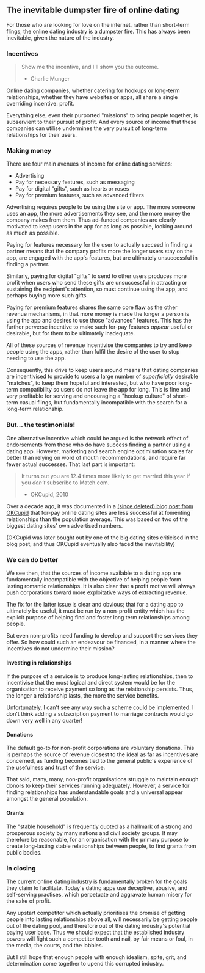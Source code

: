 ## The inevitable dumpster fire of online dating

For those who are looking for love on the internet, rather than short-term flings, the online dating industry is a dumpster fire.  This has always been inevitable, given the nature of the industry.

### Incentives

> Show me the incentive, and I'll show you the outcome.
> - Charlie Munger

Online dating companies, whether catering for hookups or long-term relationships, whether they have websites or apps, all share a single overriding incentive: profit.

Everything else, even their purported "missions" to bring people together, is subservient to their pursuit of profit.  And every source of income that these companies can utilise undermines the very pursuit of long-term relationships for their users.

### Making money

There are four main avenues of income for online dating services:

* Advertising
* Pay for necessary features, such as messaging
* Pay for digital "gifts", such as hearts or roses
* Pay for premium features, such as advanced filters

Advertising requires people to be using the site or app. The more someone uses an app, the more advertisements they see, and the more money the company makes from them.  Thus ad-funded companies are clearly motivated to keep users in the app for as long as possible, looking around as much as possible.

Paying for features necessary for the user to actually succeed in finding a partner means that the company profits more the longer users stay on the app, are engaged with the app's features, but are ultimately unsuccessful in finding a partner.

Similarly, paying for digital "gifts" to send to other users produces more profit when users who send these gifts are unsuccessful in attracting or sustaining the recipient's attention, so must continue using the app, and perhaps buying more such gifts.

Paying for premium features shares the same core flaw as the other revenue mechanisms, in that more money is made the longer a person is using the app and desires to use those "advanced" features.  This has the further perverse incentive to make such for-pay features _appear_ useful or desirable, but for them to be ultimately inadequate.

All of these sources of revenue incentivise the companies to try and keep people using the apps, rather than fulfil the desire of the user to stop needing to use the app.

Consequently, this drive to keep users around means that dating companies are incentivised to provide to users a large number of _superficially_ desirable "matches", to keep them hopeful and interested, but who have poor long-term compatibility so users do not leave the app for long.  This is fine and very profitable for serving and encouraging a "hookup culture" of short-term casual flings, but fundamentally incompatible with the search for a long-term relationship.

### But... the testimonials!

One alternative incentive which could be argued is the network effect of endorsements from those who do have success finding a partner using a dating app.  However, marketing and search engine optimisation scales far better than relying on word of mouth recommendations, and require far fewer actual successes.  That last part is important:

> It turns out you are 12.4 times more likely to get married this year if you _don't_ subscribe to Match.com.
> - OKCupid, 2010

Over a decade ago, it was documented in a [(since deleted) blog post from OKCupid](https://www.gwern.net/docs/psychology/okcupid/whyyoushouldneverpayforonlinedating.html) that for-pay online dating sites are less successful at fomenting relationships than the population average.  This was based on two of the biggest dating sites' own advertised numbers.

(OKCupid was later bought out by one of the big dating sites criticised in the blog post, and thus OKCupid eventually also faced the inevitability)

### We can do better

We see then, that the sources of income available to a dating app are fundamentally incompatible with the objective of helping people form lasting romantic relationships.  It is also clear that a profit motive will always push corporations toward more exploitative ways of extracting revenue.

The fix for the latter issue is clear and obvious; that for a dating app to ultimately be useful, it must be run by a non-profit entity which has the explicit purpose of helping find and foster long term relationships among people.

But even non-profits need funding to develop and support the services they offer.  So how could such an endeavour be financed, in a manner where the incentives do not undermine their mission?

#### Investing in relationships

If the purpose of a service is to produce long-lasting relationships, then to incentivise that the most logical and direct system would be for the organisation to receive payment so long as the relationship persists.  Thus, the longer a relationship lasts, the more the service benefits.

Unfortunately, I can't see any way such a scheme could be implemented.  I don't think adding a subscription payment to marriage contracts would go down very well in any quarter!

#### Donations

The default go-to for non-profit corporations are voluntary donations.  This is perhaps the source of revenue closest to the ideal as far as incentives are concerned, as funding becomes tied to the general public's experience of the usefulness and trust of the service.

That said, many, many, non-profit organisations struggle to maintain enough donors to keep their services running adequately.  However, a service for finding relationships has understandable goals and a universal appear amongst the general population.

#### Grants

The "stable household" is frequently quoted as a hallmark of a strong and prosperous society by many nations and civil society groups.  It may therefore be reasonable, for an organisation with the primary purpose to create long-lasting stable relationships between people, to find grants from public bodies.

### In closing

The current online dating industry is fundamentally broken for the goals they claim to facilitate.  Today's dating apps use deceptive, abusive, and self-serving practises, which perpetuate and aggravate human misery for the sake of profit.

Any upstart competitor which actually prioritises the promise of getting people into lasting relationships above all, will necessarily be getting people out of the dating pool, and therefore out of the dating industry's potential paying user base.  Thus we should expect that the established industry powers will fight such a competitor tooth and nail, by fair means or foul, in the media, the courts, and the lobbies.

But I still hope that enough people with enough idealism, spite, grit, and determination come together to upend this corrupted industry.
